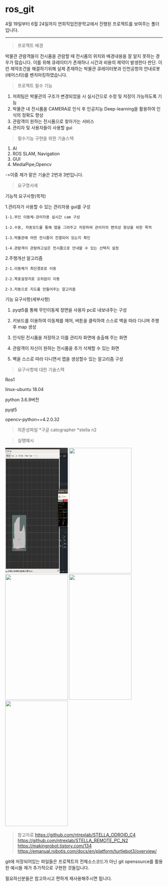 # ros_git

4월 19일부터 6월 24일까지 연희직업전문학교에서 진행된 프로젝트를 보여주는 폴더입니다.

---


>프로젝트 배경

박물관 관람객들이 전시품을 관람할 때 전시품의 위치와 배경내용을 잘 알지 못하는 경우가 많습니다. 이를 위해 큐레이터가 존재하나 시간과 비용의 제약이 발생한다 판단.
이런 제약조건을 해결하기위해 실제 존재하는 박물관 큐레이터봇과 인천공항의 안내로봇(에어스타)를 벤치마킹하였습니다.

>프로젝트 필수 기능
1. 저희팀은 박물관의 구조가 변경되었을 시 실시간으로 수정 및 저장이 가능하도록 기능
2. 박물관 내 전시품을 CAMERA로 인식 후 인공지능 Deep-learning을 활용하여 인식의 정확도 향상
3. 관람객이 원하는 전시품으로 찾아가는 서비스
4. 관리자 및 사용자들이 사용할 gui

>필수기능 구현을 위한 기술스택
1. AI
2. ROS SLAM, Navigation
3. GUI
4. MediaPipe,Opencv

->이중 제가 맡은 기술은 2번과 3번입니다.

> 요구명서세


기능적 요구사항(목적)


  1.관리자가 사용할 수 있는 관리자용 gui를 구성
  
    1-1.무인 이동체-관리자용 실시간 cam 구성
    
    1-2.수동, 자동모드를 통해 맵을 그려주고 저장하여 관리자의 편의성 향상을 위한 목적
    
    1-3.박물관에 어떤 전시품이 진열되어 있는지 확인
    
    1-4.관람객이 관람하고싶은 전시품으로 안내할 수 있는 선택지 설정

  2.주행개선 알고리즘
  
    2-1.이동체가 최단경로로 이동
    
    2-2.목표설정지로 오차없이 이동
    
    2-3.자동으로 지도를 만들어주는 알고리즘


기능 요구사항(세부사항)

  1. pyqt5를 통해 무인이동체 정면을 사용자 pc로 내보내주는 구성
  
  2. 키보드를 이용하여 이동체를 제어, 버튼을 클릭하여 스스로 벽을 따라 다니며 주행후 map 생성
  
  3. 인식된 전시품을 저장하고 이를 관리자 화면에 송출해 주는 화면
  
  4. 관람객이 자신이 원하는 전시품을 추가 삭제할 수 있는 화면
  
  5. 벽을 스스로 따라 다니면서 맵을 생성할수 있는 알고리즘 구성

> 요구사항에 대한 기술스택

Ros1

linux-ubuntu 18.04

python 3.6.9버전

pyqt5

opencv-python==4.2.0.32


> 의존성파일
*구글 catographer
*stella n2

>실행예시

<img src = "https://github.com/dstjr2434/ros_git/blob/master/SLAM.gif" width="200" height ="400"/>
<img src = "https://github.com/dstjr2434/ros_git/blob/master/wallFollow.gif" width="200" height ="400"/>
<img src = "https://github.com/dstjr2434/ros_git/blob/master/godestination.gif" width="200" height ="400"/>
<img src = "https://github.com/dstjr2434/ros_git/blob/master/gui1.gif" width="200" height ="400"/>
<img src = "https://github.com/dstjr2434/ros_git/blob/master/gui2.gif" width="200" height ="400"/>


>참고자료
https://github.com/ntrexlab/STELLA_ODROID_C4
https://github.com/ntrexlab/STELLA_REMOTE_PC_N2
https://makingrobot.tistory.com/134
https://emanual.robotis.com/docs/en/platform/turtlebot3/overview/








git에 저장되어있는 파일들은 프로젝트의 전체소스코드가 아닌 git opensource를 활용한 예시들 제가 추가적으로 구현한 것들입니다.

필요하신분들은 참고하시고 편하게 재사용해주시면 됩니다.
